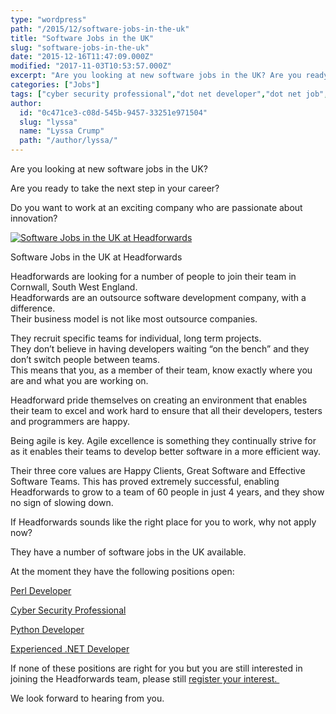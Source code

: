 ```yaml
---
type: "wordpress"
path: "/2015/12/software-jobs-in-the-uk"
title: "Software Jobs in the UK"
slug: "software-jobs-in-the-uk"
date: "2015-12-16T11:47:09.000Z"
modified: "2017-11-03T10:53:57.000Z"
excerpt: "Are you looking at new software jobs in the UK? Are you ready to take the next step in your career? Do you want to work at an exciting company who are passionate about innovation?   Headforwards are looking for a number of people to join their team in Cornwall, South West England. Headforwards are \[…\]"
categories: ["Jobs"]
tags: ["cyber security professional","dot net developer","dot net job","Headforwards","outsource software developer","Perl","perl developer","perl job","Python","python job","software job","software jobs","software jobs uk"]
author:
  id: "0c471ce3-c08d-545b-9457-33251e971504"
  slug: "lyssa"
  name: "Lyssa Crump"
  path: "/author/lyssa/"
---
```

Are you looking at new software jobs in the UK?

Are you ready to take the next step in your career?

Do you want to work at an exciting company who are passionate about innovation?

[![Software Jobs in the UK at Headforwards ](/wp-content/uploads/2015/12/Headforwards-team-at-30-300x222.jpg)](/wp-content/uploads/2015/12/Headforwards-team-at-30.jpg)

Software Jobs in the UK at Headforwards

Headforwards are looking for a number of people to join their team in Cornwall, South West England.  
Headforwards are an outsource software development company, with a difference.  
Their business model is not like most outsource companies.

They recruit specific teams for individual, long term projects.  
They don’t believe in having developers waiting “on the bench” and they don’t switch people between teams.  
This means that you, as a member of their team, know exactly where you are and what you are working on.

Headforward pride themselves on creating an environment that enables their team to excel and work hard to ensure that all their developers, testers and programmers are happy.

Being agile is key. Agile excellence is something they continually strive for as it enables their teams to develop better software in a more efficient way.

Their three core values are Happy Clients, Great Software and Effective Software Teams. This has proved extremely successful, enabling Headforwards to grow to a team of 60 people in just 4 years, and they show no sign of slowing down.

If Headforwards sounds like the right place for you to work, why not apply now?

They have a number of software jobs in the UK available.

At the moment they have the following positions open:

[Perl Developer](http://www.headforwards.com/careers/perl-developer/)

[Cyber Security Professional](http://www.headforwards.com/careers/cyber-security-professional/)

[Python Developer](http://www.headforwards.com/careers/python-developer/)

[Experienced .NET Developer](http://www.headforwards.com/careers/net-developer/)

If none of these positions are right for you but you are still interested in joining the Headforwards team, please still [register your interest. ](http://www.headforwards.com/careers/application-form/)

We look forward to hearing from you.